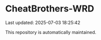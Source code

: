 # CheatBrothers-WRD

Last updated: 2025-07-03 18:25:42

This repository is automatically maintained.
